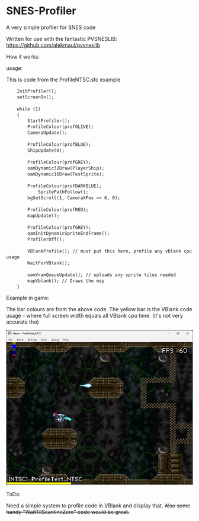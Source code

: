 # SNES-Profiler
A very simple profiler for SNES code

Written for use with the fantastic PVSNESLIB:  https://github.com/alekmaul/pvsneslib

How it works:



usage:

This is code from the ProfileNTSC.sfc example

```
	InitProfiler();
	setScreenOn();

	while (1)
	{
		StartProfiler();
		ProfileColour(profOLIVE);
		CameraUpdate();

		ProfileColour(profBLUE);
		ShipUpdate(0);

		ProfileColour(profGREY);
		oamDynamic32Draw(PlayerShip);
		oamDynamic16Draw(TestSprite);

		ProfileColour(profDARKBLUE);
    		SpritePathFollow();    
		bgSetScroll(1, CameraXPos >> 6, 0);

		ProfileColour(profRED);
		mapUpdate();

		ProfileColour(profGREY);
		oamInitDynamicSpriteEndFrame();
		ProfilerOff();

		VBlankProfile(); // must put this here, profile any vblank cpu usage
		WaitForVBlank();

		oamVramQueueUpdate(); // uploads any sprite tiles needed
		mapVblank(); // Draws the map
	}
```

Example in game:

The bar colours are from the above code. The yellow bar is the VBlank code usage - where full screen width equals all VBlank cpu time. (it's not very accurate tho)

![](./Images/ProfileNTSC.png)

ToDo:

Need a simple system to profile code in VBlank and display that. 
~~Also some handy "WaitTilScanlineZero" code would be great.~~
